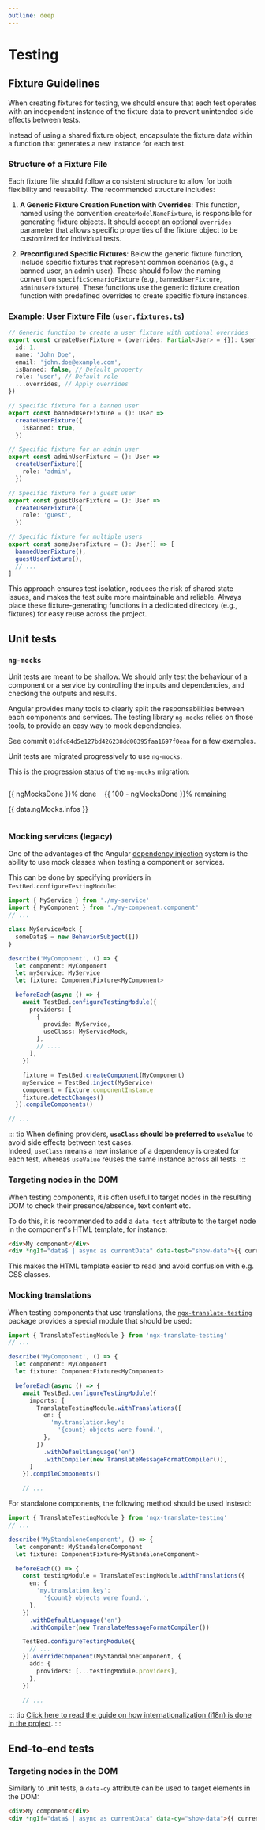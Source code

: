 ```yaml
---
outline: deep
---
```


<script setup>
import { data } from '../scripts/migrations.data.js';
const ngMocksDone = Math.ceil(data.ngMocks.completionRatio * 100);
</script>

# Testing

## Fixture Guidelines

When creating fixtures for testing, we should ensure that each test operates with an independent instance of the fixture data to prevent unintended side effects between tests.

Instead of using a shared fixture object, encapsulate the fixture data within a function that generates a new instance for each test.

### Structure of a Fixture File

Each fixture file should follow a consistent structure to allow for both flexibility and reusability. The recommended structure includes:

1. **A Generic Fixture Creation Function with Overrides**: This function, named using the convention `createModelNameFixture`, is responsible for generating fixture objects. It should accept an optional `overrides` parameter that allows specific properties of the fixture object to be customized for individual tests.

2. **Preconfigured Specific Fixtures**: Below the generic fixture function, include specific fixtures that represent common scenarios (e.g., a banned user, an admin user). These should follow the naming convention `specificScenarioFixture` (e.g., `bannedUserFixture`, `adminUserFixture`). These functions use the generic fixture creation function with predefined overrides to create specific fixture instances.

### Example: User Fixture File (`user.fixtures.ts`)

```typescript
// Generic function to create a user fixture with optional overrides
export const createUserFixture = (overrides: Partial<User> = {}): User => ({
  id: 1,
  name: 'John Doe',
  email: 'john.doe@example.com',
  isBanned: false, // Default property
  role: 'user', // Default role
  ...overrides, // Apply overrides
})

// Specific fixture for a banned user
export const bannedUserFixture = (): User =>
  createUserFixture({
    isBanned: true,
  })

// Specific fixture for an admin user
export const adminUserFixture = (): User =>
  createUserFixture({
    role: 'admin',
  })

// Specific fixture for a guest user
export const guestUserFixture = (): User =>
  createUserFixture({
    role: 'guest',
  })

// Specific fixture for multiple users
export const someUsersFixture = (): User[] => [
  bannedUserFixture(),
  guestUserFixture(),
  // ...
]
```

This approach ensures test isolation, reduces the risk of shared state issues, and makes the test suite more maintainable and reliable.
Always place these fixture-generating functions in a dedicated directory (e.g., fixtures) for easy reuse across the project.

## Unit tests

### `ng-mocks`

Unit tests are meant to be shallow. We should only test the behaviour of a component or a service by controlling the inputs and dependencies, and checking the outputs and results.

Angular provides many tools to clearly split the responsabilities between each components and services. The testing library `ng-mocks` relies on those tools, to provide an easy way to mock dependencies.

See commit `01dfc84d5e127bd426238dd00395faa1697f0eaa` for a few examples.

Unit tests are migrated progressively to use `ng-mocks`.

This is the progression status of the `ng-mocks` migration:

<div style='display: flex; flex-direction: row; gap: 16px'>
  <div :style='"width: " + ngMocksDone + "%"' class='custom-block tip'>
    <p class='custom-block-title'>{{ ngMocksDone }}% done</p>
    <p style='white-space: preserve-breaks'>{{ data.ngMocks.infos }}</p>
  </div>
  <div class='custom-block caution' style='flex-grow: 1'>
    <p class='custom-block-title'>{{ 100 - ngMocksDone }}% remaining</p>
  </div>
</div>

### Mocking services (legacy)

One of the advantages of the Angular [dependency injection](https://angular.io/guide/dependency-injection-overview) system is the ability to use mock classes when testing a component or services.

This can be done by specifying providers in `TestBed.configureTestingModule`:

```ts
import { MyService } from './my-service'
import { MyComponent } from './my-component.component'
// ...

class MyServiceMock {
  someData$ = new BehaviorSubject([])
}

describe('MyComponent', () => {
  let component: MyComponent
  let myService: MyService
  let fixture: ComponentFixture<MyComponent>

  beforeEach(async () => {
    await TestBed.configureTestingModule({
      providers: [
        {
          provide: MyService,
          useClass: MyServiceMock,
        },
        // ....
      ],
    })

    fixture = TestBed.createComponent(MyComponent)
    myService = TestBed.inject(MyService)
    component = fixture.componentInstance
    fixture.detectChanges()
  }).compileComponents()

// ...
```

::: tip
When defining providers, **`useClass` should be preferred to `useValue`** to avoid side effects between test cases.  
Indeed, `useClass` means a new instance of a dependency is created for each test, whereas `useValue` reuses the same instance across all tests.
:::

### Targeting nodes in the DOM

When testing components, it is often useful to target nodes in the resulting DOM to check their presence/absence, text content etc.

To do this, it is recommended to add a `data-test` attribute to the target node in the component's HTML template, for instance:

```html
<div>My component</div>
<div *ngIf="data$ | async as currentData" data-test="show-data">{{ currentData }}</div>
```

This makes the HTML template easier to read and avoid confusion with e.g. CSS classes.

### Mocking translations

When testing components that use translations, the [`ngx-translate-testing`](https://github.com/mwootendev/ngx-translate-plugins) package provides a special module that should be used:

```ts
import { TranslateTestingModule } from 'ngx-translate-testing'
// ...

describe('MyComponent', () => {
  let component: MyComponent
  let fixture: ComponentFixture<MyComponent>

  beforeEach(async () => {
    await TestBed.configureTestingModule({
      imports: [
        TranslateTestingModule.withTranslations({
          en: {
            'my.translation.key':
              '{count} objects were found.',
          },
        })
          .withDefaultLanguage('en')
          .withCompiler(new TranslateMessageFormatCompiler()),
      ]
    }).compileComponents()

    // ...
```

For standalone components, the following method should be used instead:

```ts
import { TranslateTestingModule } from 'ngx-translate-testing'
// ...

describe('MyStandaloneComponent', () => {
  let component: MyStandaloneComponent
  let fixture: ComponentFixture<MyStandaloneComponent>

  beforeEach(() => {
    const testingModule = TranslateTestingModule.withTranslations({
      en: {
        'my.translation.key':
          '{count} objects were found.',
      },
    })
      .withDefaultLanguage('en')
      .withCompiler(new TranslateMessageFormatCompiler())

    TestBed.configureTestingModule({
      // ...
    }).overrideComponent(MyStandaloneComponent, {
      add: {
        providers: [...testingModule.providers],
      },
    })

    // ...
```

::: tip
[Click here to read the guide on how internationalization (i18n) is done in the project](./i18n.html).
:::

## End-to-end tests

### Targeting nodes in the DOM

Similarly to unit tests, a `data-cy` attribute can be used to target elements in the DOM:

```html
<div>My component</div>
<div *ngIf="data$ | async as currentData" data-cy="show-data">{{ currentData }}</div>
```
